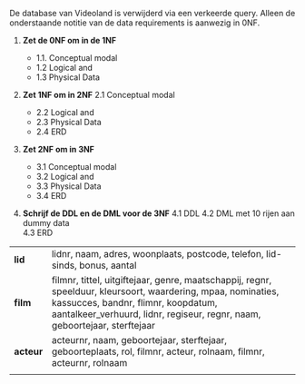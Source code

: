 De database van Videoland is verwijderd via een verkeerde query. Alleen de onderstaande notitie van de data requirements is aanwezig in 0NF.
 1. **Zet de 0NF om in de 1NF** 
	 - 1.1.  Conceptual modal 
	 - 1.2 Logical and	 
	 - 1.3  Physical Data

2. **Zet 1NF om in 2NF** 
	 2.1  Conceptual modal 
	 - 2.2 Logical and	 
	 - 2.3  Physical Data	  
	 - 2.4 ERD 
	 
3. **Zet 2NF om in 3NF** 
	 - 3.1  Conceptual modal 
	 - 3.2 Logical and	 
	 - 3.3  Physical Data	  
	 - 3.4 ERD 

4. **Schrijf de DDL en de DML voor de 3NF**
	4.1  	DDL 
	4.2 DML met 10 rijen aan dummy data   
	4.3 ERD 

|  |  |
|--|--|
| **lid**  | lidnr, naam, adres, woonplaats, postcode, telefon, lid-sinds, bonus, aantal |
| **film**  | filmnr, tittel, uitgiftejaar, genre, maatschappij, regnr, speelduur, kleursoort, waardering, mpaa, nominaties, kassucces, bandnr, flimnr, koopdatum, aantalkeer_verhuurd, lidnr, regiseur, regnr, naam, geboortejaar, sterftejaar|
| **acteur** |  acteurnr, naam, geboortejaar, sterftejaar, geboorteplaats, rol, filmnr, acteur, rolnaam, filmnr, acteurnr, rolnaam|
|  |  |




